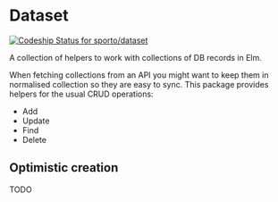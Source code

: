# Dataset

[ ![Codeship Status for sporto/dataset](https://app.codeship.com/projects/8d9ba440-5e4c-0136-d420-5a5d0e804d5e/status?branch=master)](https://app.codeship.com/projects/296050)

A collection of helpers to work with collections of DB records in Elm.

When fetching collections from an API you might want to keep them in normalised collection so they are easy to sync. This package provides helpers for the usual CRUD operations:

- Add
- Update
- Find
- Delete

## Optimistic creation

TODO
